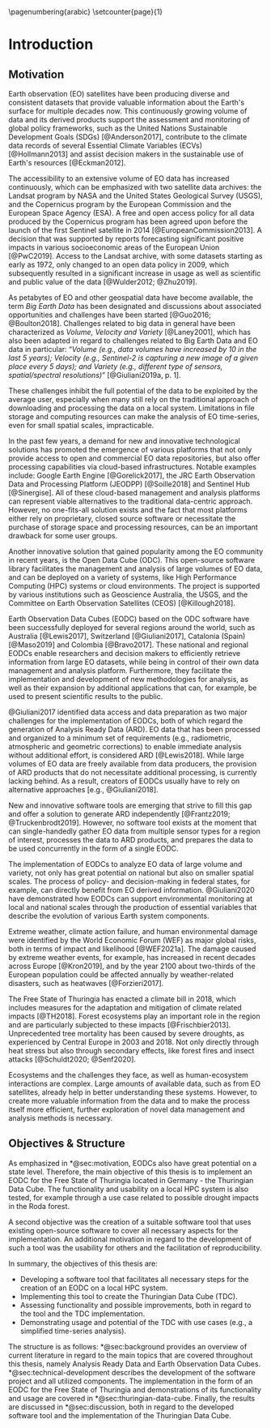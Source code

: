 \pagenumbering{arabic}
\setcounter{page}{1}

# Introduction

## Motivation

Earth observation (EO) satellites have been producing diverse and consistent datasets that provide valuable information about the Earth's surface for multiple decades now. This continuously growing volume of data and its derived products support the assessment and monitoring of global policy frameworks, such as the United Nations Sustainable Development Goals (SDGs) [@Anderson2017], contribute to the climate data records of several Essential Climate Variables (ECVs) [@Hollmann2013] and assist decision makers in the sustainable use of Earth's resources [@Eckman2012].

The accessibility to an extensive volume of EO data has increased continuously, which can be emphasized with two satellite data archives: the Landsat program by NASA and the United States Geological Survey (USGS), and the Copernicus program by the European Commission and the European Space Agency (ESA). A free and open access policy for all data produced by the Copernicus program has been agreed upon before the launch of the first Sentinel satellite in 2014 [@EuropeanCommission2013]. A decision that was supported by reports forecasting significant positive impacts in various socioeconomic areas of the European Union [@PwC2019]. Access to the Landsat archive, with some datasets starting as early as 1972, only changed to an open data policy in 2009, which subsequently resulted in a significant increase in usage as well as scientific and public value of the data [@Wulder2012; @Zhu2019].

As petabytes of EO and other geospatial data have become available, the term *Big Earth Data* has been designated and discussions about associated opportunities and challenges have been started [@Guo2016; @Boulton2018]. Challenges related to big data in general have been characterized as *Volume, Velocity and Variety* [@Laney2001], which has also been adapted in regard to challenges related to Big Earth Data and EO data in particular: “*Volume (e.g., data volumes have increased by 10 in the last 5 years); Velocity (e.g., Sentinel-2 is capturing a new image of a given place every 5 days); and Variety (e.g., different type of sensors, spatial/spectral resolutions)*” [@Giuliani2019a, p. 1]. 

These challenges inhibit the full potential of the data to be exploited by the average user, especially when many still rely on the traditional approach of downloading and processing the data on a local system. Limitations in file storage and computing resources can make the analysis of EO time-series, even for small spatial scales, impracticable.

In the past few years, a demand for new and innovative technological solutions has promoted the emergence of various platforms that not only provide access to open and commercial EO data repositories, but also offer processing capabilities via cloud-based infrastructures. Notable examples include: Google Earth Engine [@Gorelick2017], the JRC Earth Observation Data and Processing Platform (JEODPP) [@Soille2018] and Sentinel Hub [@Sinergise]. All of these cloud-based management and analysis platforms can represent viable alternatives to the traditional data-centric approach. However, no one-fits-all solution exists and the fact that most platforms either rely on proprietary, closed source software or necessitate the purchase of storage space and processing resources, can be an important drawback for some user groups.

Another innovative solution that gained popularity among the EO community in recent years, is the Open Data Cube (ODC). This open-source software library facilitates the management and analysis of large volumes of EO data, and can be deployed on a variety of systems, like High Performance Computing (HPC) systems or cloud environments. The project is supported by various institutions such as Geoscience Australia, the USGS, and the Committee on Earth Observation Satellites (CEOS) [@Killough2018]. 

Earth Observation Data Cubes (EODC) based on the ODC software have been successfully deployed for several regions around the world, such as Australia [@Lewis2017], Switzerland [@Giuliani2017], Catalonia (Spain) [@Maso2019] and Colombia [@Bravo2017]. These national and regional EODCs enable researchers and decision makers to efficiently retrieve information from large EO datasets, while being in control of their own data management and analysis platform. Furthermore, they facilitate the implementation and development of new methodologies for analysis, as well as their expansion by additional applications that can, for example, be used to present scientific results to the public. 

@Giuliani2017 identified data access and data preparation as two major challenges for the implementation of EODCs, both of which regard the generation of Analysis Ready Data (ARD). EO data that has been processed and organized to a minimum set of requirements (e.g., radiometric, atmospheric and geometric corrections) to enable immediate analysis without additional effort, is considered ARD [@Lewis2018]. While large volumes of EO data are freely available from data producers, the provision of ARD products that do not necessitate additional processing, is currently lacking behind. As a result, creators of EODCs usually have to rely on alternative approaches [e.g., @Giuliani2018]. 

New and innovative software tools are emerging that strive to fill this gap and offer a solution to generate ARD independently [@Frantz2019; @Truckenbrodt2019]. However, no software tool exists at the moment that can single-handedly gather EO data from multiple sensor types for a region of interest, processes the data to ARD products, and prepares the data to be used concurrently in the form of a single EODC.

The implementation of EODCs to analyze EO data of large volume and variety, not only has great potential on national but also on smaller spatial scales. The process of policy- and decision-making in federal states, for example, can directly benefit from EO derived information. @Giuliani2020 have demonstrated how EODCs can support environmental monitoring at local and national scales through the production of essential variables that describe the evolution of various Earth system components. 

Extreme weather, climate action failure, and human environmental damage were identified by the World Economic Forum (WEF) as major global risks, both in terms of impact and likelihood [@WEF2021a]. The damage caused by extreme weather events, for example, has increased in recent decades across Europe [@Kron2019], and by the year 2100 about two-thirds of the European population could be affected annually by weather-related disasters, such as heatwaves [@Forzieri2017].

The Free State of Thuringia has enacted a climate bill in 2018, which includes measures for the adaptation and mitigation of climate related impacts [@TH2018]. Forest ecosystems play an important role in the region and are particularly subjected to these impacts [@Frischbier2013]. Unprecedented tree mortality has been caused by severe droughts, as experienced by Central Europe in 2003 and 2018. Not only directly through heat stress but also through secondary effects, like forest fires and insect attacks [@Schuldt2020; @Senf2020]. 

Ecosystems and the challenges they face, as well as human-ecosystem interactions are complex. Large amounts of available data, such as from EO satellites, already help in better understanding these systems. However, to create more valuable information from the data and to make the process itself more efficient, further exploration of novel data management and analysis methods is necessary.



## Objectives & Structure

As emphasized in *@sec:motivation, EODCs also have great potential on a state level. Therefore, the main objective of this thesis is to implement an EODC for the Free State of Thuringia located in Germany - the Thuringian Data Cube. The functionality and usability on a local HPC system is also tested, for example through a use case related to possible drought impacts in the Roda forest.  

A second objective was the creation of a suitable software tool that uses existing open-source software to cover all necessary aspects for the implementation. An additional motivation in regard to the development of such a tool was the usability for others and the facilitation of reproducibility.

In summary, the objectives of this thesis are:
- Developing a software tool that facilitates all necessary steps for the creation of an EODC on a local HPC system.
- Implementing this tool to create the Thuringian Data Cube (TDC).
- Assessing functionality and possible improvements, both in regard to the tool and the TDC implementation. 
- Demonstrating usage and potential of the TDC with use cases (e.g., a simplified time-series analysis).

The structure is as follows: *@sec:background provides an overview of current literature in regard to the main topics that are covered throughout this thesis, namely Analysis Ready Data and Earth Observation Data Cubes. *@sec:technical-development describes the development of the software project and all utilized components. The implementation in the form of an EODC for the Free State of Thuringia and demonstrations of its functionality and usage are covered in *@sec:thuringian-data-cube. Finally, the results are discussed in *@sec:discussion, both in regard to the developed software tool and the implementation of the Thuringian Data Cube. 
